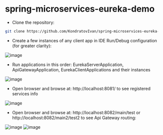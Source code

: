 # spring-microservices-eureka-demo

* Clone the repository:
```bash
git clone https://github.com/KondratovIvan/spring-microservices-eureka-demo
```

* Create a few instances of any client app in IDE Run/Debug configuration (for greater clarity):
  
![image](https://github.com/KondratovIvan/spring-microservices-eureka-demo/assets/94958641/2e6b8fd3-1dc8-4cc1-890d-0f042dc78219)

* Run applications in this order: EurekaServerApplication, ApiGatewayApplication, EurekaClientApplications and their instances
  
![image](https://github.com/KondratovIvan/spring-microservices-eureka-demo/assets/94958641/8b148ef0-efdf-48df-bae1-8f3c286ad663)

* Open browser and browse at: http://localhost:8081/ to see registered services info
  
![image](https://github.com/KondratovIvan/spring-microservices-eureka-demo/assets/94958641/27b875b9-c5b2-4199-834d-7ffdd93fb89f)

* Open browser and browse at: http://localhost:8082/main/test or http://localhost:8082/main2/test2 to see Api Gateway routing:
  
![image](https://github.com/KondratovIvan/spring-microservices-eureka-demo/assets/94958641/e27b3118-b088-4b4a-bb3f-96df891e0ea2)
![image](https://github.com/KondratovIvan/spring-microservices-eureka-demo/assets/94958641/1b45387c-8b50-4742-8881-7eb3bc9f2c2d)
